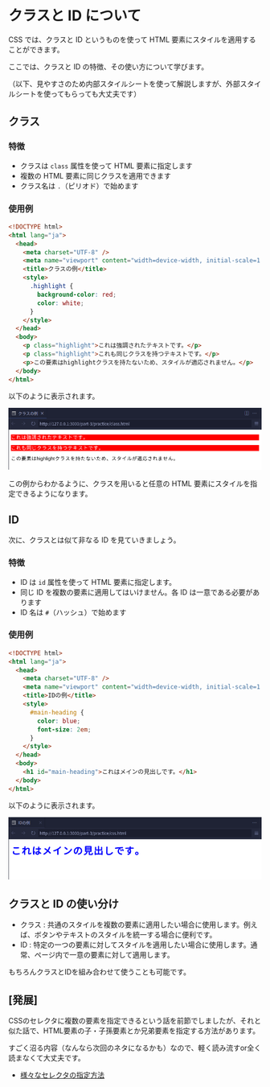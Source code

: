 # クラスと ID について

CSS では、クラスと ID というものを使って HTML 要素にスタイルを適用することができます。

ここでは、クラスと ID の特徴、その使い方について学びます。

（以下、見やすさのため内部スタイルシートを使って解説しますが、外部スタイルシートを使ってもらっても大丈夫です）

## クラス

### 特徴

- クラスは `class` 属性を使って HTML 要素に指定します
- 複数の HTML 要素に同じクラスを適用できます
- クラス名は `.`（ピリオド）で始めます

### 使用例

```html
<!DOCTYPE html>
<html lang="ja">
  <head>
    <meta charset="UTF-8" />
    <meta name="viewport" content="width=device-width, initial-scale=1.0" />
    <title>クラスの例</title>
    <style>
      .highlight {
        background-color: red;
        color: white;
      }
    </style>
  </head>
  <body>
    <p class="highlight">これは強調されたテキストです。</p>
    <p class="highlight">これも同じクラスを持つテキストです。</p>
    <p>この要素はhighlightクラスを持たないため、スタイルが適応されません。</p>
  </body>
</html>
```

以下のように表示されます。

![スタイルが適応されるものとされないもの](./images/class-and-id-1.png)

この例からわかるように、クラスを用いると任意の HTML 要素にスタイルを指定できるようになります。

## ID

次に、クラスとは似て非なる ID を見ていきましょう。

### 特徴

- ID は `id` 属性を使って HTML 要素に指定します。
- 同じ ID を複数の要素に適用してはいけません。各 ID は一意である必要があります
- ID 名は `#`（ハッシュ）で始めます

### 使用例

```html
<!DOCTYPE html>
<html lang="ja">
  <head>
    <meta charset="UTF-8" />
    <meta name="viewport" content="width=device-width, initial-scale=1.0" />
    <title>IDの例</title>
    <style>
      #main-heading {
        color: blue;
        font-size: 2em;
      }
    </style>
  </head>
  <body>
    <h1 id="main-heading">これはメインの見出しです。</h1>
  </body>
</html>
```

以下のように表示されます。

![IDでスタイルを指定する例](./images/class-and-id-2.png)

## クラスと ID の使い分け

- クラス : 共通のスタイルを複数の要素に適用したい場合に使用します。例えば、ボタンやテキストのスタイルを統一する場合に便利です。
- ID : 特定の一つの要素に対してスタイルを適用したい場合に使用します。通常、ページ内で一意の要素に対して適用します。

もちろんクラスとIDを組み合わせて使うことも可能です。

## [発展] 

CSSのセレクタに複数の要素を指定できるという話を前節でしましたが、それと似た話で、HTML要素の子・子孫要素とか兄弟要素を指定する方法があります。

すごく沼る内容（なんなら次回のネタになるかも）なので、軽く読み流すor全く読まなくて大丈夫です。

- [様々なセレクタの指定方法](./a2_about-selector.md)